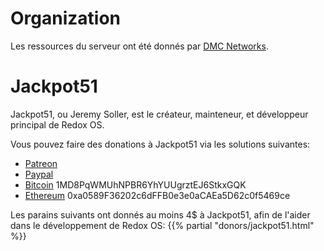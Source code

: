 # Organization

Les ressources du serveur ont été donnés par [DMC Networks](http://dmcnet.net/).

# Jackpot51

Jackpot51, ou Jeremy Soller, est le créateur, mainteneur, et développeur principal de Redox OS.

Vous pouvez faire des donations à Jackpot51 via les solutions suivantes:

- [Patreon](https://www.patreon.com/redox_os)
- [Paypal](https://www.paypal.me/redoxos)
- [Bitcoin](bitcoin:1MD8PqWMUhNPBR6YhYUUgrztEJ6StkxGQK) 1MD8PqWMUhNPBR6YhYUUgrztEJ6StkxGQK
- [Ethereum](ethereum:0xa0589F36202c6dFFB0e3e0aCAEa5D62c0f5469ce) 0xa0589F36202c6dFFB0e3e0aCAEa5D62c0f5469ce

Les parains suivants ont donnés au moins 4$ à Jackpot51, afin de l'aider dans le développement de Redox OS:
{{% partial "donors/jackpot51.html" %}}
